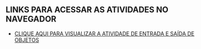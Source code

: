 ## LINKS PARA ACESSAR AS ATIVIDADES NO NAVEGADOR

- [CLIQUE AQUI PARA VISUALIZAR A ATIVIDADE DE ENTRADA E SAÍDA DE OBJETOS](https://arthurgab03.github.io/senai-atividades/atividades/entrada.html)
